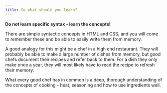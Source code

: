 ```yaml
---
title: So what should you learn?
---
```


**Do not learn specific syntax - learn the concepts!**

There are simple syntactic concepts in HTML and CSS, and you will come to remember these and be able to easily write them from memory.

A good analogy for this might be a chef in a high end restaurant. They will probably be able to make a large number of dishes from memory, but good chefs document their recipes and refer back to them. For a dish they only make once a year, they will most likely have to read the recipe to refresh their memory.

What every good chef has in common is a deep, thorough understanding of the concepts of cooking - heat, seasoning and how to use ingredients well.
